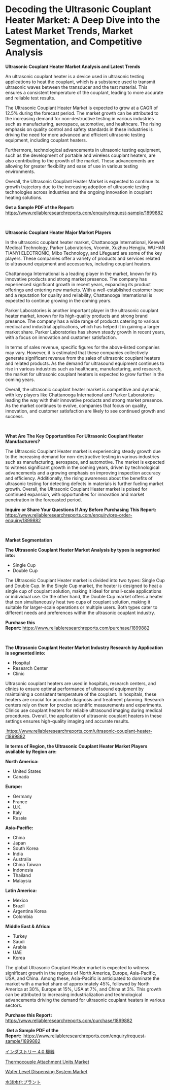 <p><h1>Decoding the Ultrasonic Couplant Heater Market: A Deep Dive into the Latest Market Trends, Market Segmentation, and Competitive Analysis</h1></p><p><strong>Ultrasonic Couplant Heater Market Analysis and Latest Trends</strong></p>
<p><p>An ultrasonic couplant heater is a device used in ultrasonic testing applications to heat the couplant, which is a substance used to transmit ultrasonic waves between the transducer and the test material. This ensures a consistent temperature of the couplant, leading to more accurate and reliable test results.</p><p>The Ultrasonic Couplant Heater Market is expected to grow at a CAGR of 12.5% during the forecast period. The market growth can be attributed to the increasing demand for non-destructive testing in various industries such as manufacturing, aerospace, automotive, and healthcare. The rising emphasis on quality control and safety standards in these industries is driving the need for more advanced and efficient ultrasonic testing equipment, including couplant heaters.</p><p>Furthermore, technological advancements in ultrasonic testing equipment, such as the development of portable and wireless couplant heaters, are also contributing to the growth of the market. These advancements are allowing for greater flexibility and ease of use in various testing environments.</p><p>Overall, the Ultrasonic Couplant Heater Market is expected to continue its growth trajectory due to the increasing adoption of ultrasonic testing technologies across industries and the ongoing innovation in couplant heating solutions.</p></p>
<p><strong>Get a Sample PDF of the Report:&nbsp;</strong> <a href="https://www.reliableresearchreports.com/enquiry/request-sample/1899882">https://www.reliableresearchreports.com/enquiry/request-sample/1899882</a></p>
<p>&nbsp;</p>
<p><strong>Ultrasonic Couplant Heater Major Market Players</strong></p>
<p><p>In the ultrasonic couplant heater market, Chattanooga International, Keewell Medical Technology, Parker Laboratories, Vcomin, Xuzhou Hengjiu, WUHAN TIANYI ELECTRONIC, Mibo Technology, and Lifeguard are some of the key players. These companies offer a variety of products and services related to ultrasound equipment and accessories, including couplant heaters.</p><p>Chattanooga International is a leading player in the market, known for its innovative products and strong market presence. The company has experienced significant growth in recent years, expanding its product offerings and entering new markets. With a well-established customer base and a reputation for quality and reliability, Chattanooga International is expected to continue growing in the coming years.</p><p>Parker Laboratories is another important player in the ultrasonic couplant heater market, known for its high-quality products and strong brand presence. The company has a wide range of products catering to various medical and industrial applications, which has helped it in gaining a larger market share. Parker Laboratories has shown steady growth in recent years, with a focus on innovation and customer satisfaction.</p><p>In terms of sales revenue, specific figures for the above-listed companies may vary. However, it is estimated that these companies collectively generate significant revenue from the sales of ultrasonic couplant heaters and related products. As the demand for ultrasound equipment continues to rise in various industries such as healthcare, manufacturing, and research, the market for ultrasonic couplant heaters is expected to grow further in the coming years.</p><p>Overall, the ultrasonic couplant heater market is competitive and dynamic, with key players like Chattanooga International and Parker Laboratories leading the way with their innovative products and strong market presence. As the market continues to evolve, companies that focus on quality, innovation, and customer satisfaction are likely to see continued growth and success.</p></p>
<p>&nbsp;</p>
<p><strong>What Are The Key Opportunities For Ultrasonic Couplant Heater Manufacturers?</strong></p>
<p><p>The Ultrasonic Couplant Heater market is experiencing steady growth due to the increasing demand for non-destructive testing in various industries such as manufacturing, aerospace, and automotive. The market is expected to witness significant growth in the coming years, driven by technological advancements and a growing emphasis on improving inspection accuracy and efficiency. Additionally, the rising awareness about the benefits of ultrasonic testing for detecting defects in materials is further fueling market growth. Overall, the Ultrasonic Couplant Heater market is poised for continued expansion, with opportunities for innovation and market penetration in the forecasted period.</p></p>
<p><strong>Inquire or Share Your Questions If Any Before Purchasing This Report:</strong> <a href="https://www.reliableresearchreports.com/enquiry/pre-order-enquiry/1899882">https://www.reliableresearchreports.com/enquiry/pre-order-enquiry/1899882</a></p>
<p>&nbsp;</p>
<p><strong>Market Segmentation</strong></p>
<p><strong>The Ultrasonic Couplant Heater Market Analysis by types is segmented into:</strong></p>
<p><ul><li>Single Cup</li><li>Double Cup</li></ul></p>
<p><p>The Ultrasonic Couplant Heater market is divided into two types: Single Cup and Double Cup. In the Single Cup market, the heater is designed to heat a single cup of couplant solution, making it ideal for small-scale applications or individual use. On the other hand, the Double Cup market offers a heater that can simultaneously heat two cups of couplant solution, making it suitable for larger-scale operations or multiple users. Both types cater to different needs and preferences within the ultrasonic couplant industry.</p></p>
<p><strong>Purchase this Report:&nbsp;</strong><a href="https://www.reliableresearchreports.com/purchase/1899882">https://www.reliableresearchreports.com/purchase/1899882</a></p>
<p>&nbsp;</p>
<p><strong>The Ultrasonic Couplant Heater Market Industry Research by Application is segmented into:</strong></p>
<p><ul><li>Hospital</li><li>Research Center</li><li>Clinic</li></ul></p>
<p><p>Ultrasonic couplant heaters are used in hospitals, research centers, and clinics to ensure optimal performance of ultrasound equipment by maintaining a consistent temperature of the couplant. In hospitals, these heaters are crucial for accurate diagnosis and treatment planning. Research centers rely on them for precise scientific measurements and experiments. Clinics use couplant heaters for reliable ultrasound imaging during medical procedures. Overall, the application of ultrasonic couplant heaters in these settings ensures high-quality imaging and accurate results.</p></p>
<p><a href="https://www.reliableresearchreports.com/ultrasonic-couplant-heater-r1899882">&nbsp;https://www.reliableresearchreports.com/ultrasonic-couplant-heater-r1899882</a></p>
<p><strong>In terms of Region, the Ultrasonic Couplant Heater Market Players available by Region are:</strong></p>
<p>
    <p> <strong> North America: </strong>
        <ul>
            <li>United States</li>
            <li>Canada</li>
        </ul>
        </p> 
    <p> <strong> Europe: </strong>
        <ul>
            <li>Germany</li>
            <li>France</li>
            <li>U.K.</li>
            <li>Italy</li>
            <li>Russia</li>
        </ul>
        </p> 
    <p> <strong> Asia-Pacific: </strong>
        <ul>
            <li>China</li>
            <li>Japan</li>
            <li>South Korea</li>
            <li>India</li>
            <li>Australia</li>
            <li>China Taiwan</li>
            <li>Indonesia</li>
            <li>Thailand</li>
            <li>Malaysia</li>
        </ul>
        </p> 
    <p> <strong> Latin America: </strong>
        <ul>
            <li>Mexico</li>
            <li>Brazil</li>
            <li>Argentina Korea</li>
            <li>Colombia</li>
        </ul>
        </p> 
    <p> <strong> Middle East & Africa: </strong>
        <ul>
            <li>Turkey</li>
            <li>Saudi</li>
            <li>Arabia</li>
            <li>UAE</li>
            <li>Korea</li>
        </ul>
    </p>
    </p>
<p><p>The global Ultrasonic Couplant Heater market is expected to witness significant growth in the regions of North America, Europe, Asia-Pacific, USA, and China. Among these, Asia-Pacific is anticipated to dominate the market with a market share of approximately 45%, followed by North America at 30%, Europe at 15%, USA at 7%, and China at 3%. This growth can be attributed to increasing industrialization and technological advancements driving the demand for ultrasonic couplant heaters in various sectors.</p></p>
<p><strong>Purchase this Report: </strong><a href="https://www.reliableresearchreports.com/purchase/1899882">https://www.reliableresearchreports.com/purchase/1899882</a></p>
<p>&nbsp;<strong>Get a Sample PDF of the Report:&nbsp;&nbsp;</strong><a href="https://www.reliableresearchreports.com/enquiry/request-sample/1899882">https://www.reliableresearchreports.com/enquiry/request-sample/1899882</a></p>
<p><strong></strong></p>
<p><p><a href="https://github.com/DwightHuels1/Market-Research-Report-List-1/blob/main/3016986170184.md">インダストリー 4.0 機器</a></p><p><a href="https://github.com/itulahketika112/Market-Research-Report-List-1/blob/main/thermocouple-attachment-units-market.md">Thermocouple Attachment Units Market</a></p><p><a href="https://github.com/NorbertYates/Market-Research-Report-List-5/blob/main/wafer-level-dispensing-system-market.md">Wafer Level Dispensing System Market</a></p><p><a href="https://github.com/JanickJohns/Market-Research-Report-List-1/blob/main/5714738170185.md">水淡水化プラント</a></p></p>